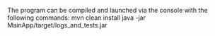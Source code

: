 The program can be compiled and launched via the console with the following commands:
mvn clean install
java -jar MainApp/target/logs_and_tests.jar
